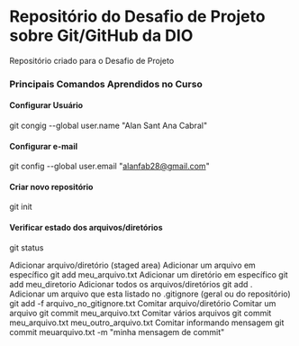 # Repositório do Desafio de Projeto sobre Git/GitHub da DIO
Repositório criado para o Desafio de Projeto

### Principais Comandos Aprendidos no Curso


#### Configurar Usuário
 git congig --global user.name "Alan Sant Ana Cabral"
 
#### Configurar e-mail
  git config --global user.email "alanfab28@gmail.com"
  
#### Criar novo repositório
  git init
  
#### Verificar estado dos arquivos/diretórios
  git status
  
Adicionar arquivo/diretório (staged area)
Adicionar um arquivo em específico
git add meu_arquivo.txt
Adicionar um diretório em específico
git add meu_diretorio
Adicionar todos os arquivos/diretórios
git add .	
Adicionar um arquivo que esta listado no .gitignore (geral ou do repositório)
git add -f arquivo_no_gitignore.txt
Comitar arquivo/diretório
Comitar um arquivo
git commit meu_arquivo.txt
Comitar vários arquivos
git commit meu_arquivo.txt meu_outro_arquivo.txt
Comitar informando mensagem
git commit meuarquivo.txt -m "minha mensagem de commit"
